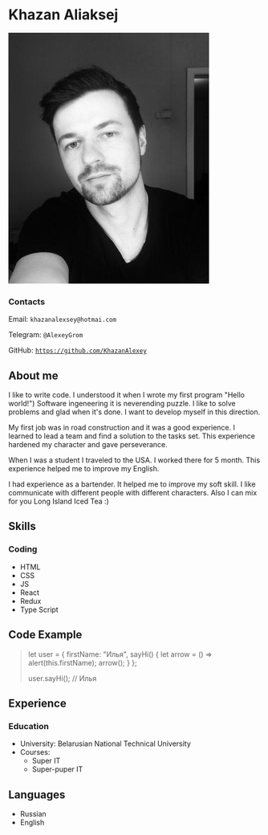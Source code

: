 # Khazan Aliaksej

![Me](images/514676368.jpeg)


### Contacts

Email: `khazanalexsey@hotmai.com`

Telegram: `@AlexeyGrom`

GitHub: [`https://github.com/KhazanAlexey`](https://github.com/KhazanAlexey)

## About me

I like to write code. I understood it when I wrote my first program "Hello world!") Software ingeneering it is neverending puzzle. I like to solve problems and glad when it's done. I want to develop myself in this direction.

My first job was in road construction and it was a good experience. I learned to lead a team and find a solution to the tasks set. This experience hardened my character and gave perseverance.

When I was a student I traveled to the USA. I worked there for 5 month. This experience helped me to improve my English.

I had experience as a bartender. It helped me to improve my soft skill. I like communicate with different people with different characters. Also I can mix for you Long Island Iced Tea :)


## Skills


### Coding

* HTML
* CSS
* JS
* React
* Redux
* Type Script

## Code Example


>let user = {
>firstName: "Илья",
>sayHi() {
>let arrow = () => alert(this.firstName);
>arrow();
>}
>};
>
>user.sayHi(); // Илья


## Experience


### Education
* University: Belarusian National Technical University
* Courses:
    * Super IT
    * Super-puper IT


## Languages


* Russian
* English